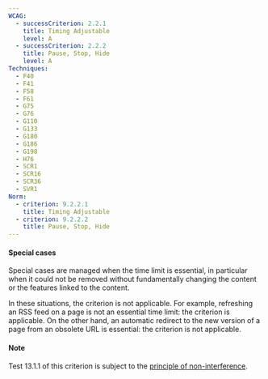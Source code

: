 ```yaml
---
WCAG:
  - successCriterion: 2.2.1
    title: Timing Adjustable
    level: A
  - successCriterion: 2.2.2
    title: Pause, Stop, Hide
    level: A
Techniques:
  - F40
  - F41
  - F58
  - F61
  - G75
  - G76
  - G110
  - G133
  - G180
  - G186
  - G198
  - H76
  - SCR1
  - SCR16
  - SCR36
  - SVR1
Norm:
  - criterion: 9.2.2.1
    title: Timing Adjustable
  - criterion: 9.2.2.2
    title: Pause, Stop, Hide
---
```


#### Special cases

Special cases are managed when the time limit is essential, in particular when it could not be removed without fundamentally changing the content or the features linked to the content.

In these situations, the criterion is not applicable. For example, refreshing an RSS feed on a page is not an essential time limit: the criterion is applicable. On the other hand, an automatic redirect to the new version of a page from an obsolete URL is essential: the criterion is not applicable.

#### Note

Test 13.1.1 of this criterion is subject to the [principle of non-interference](../obligations.html#non-interference-principle).